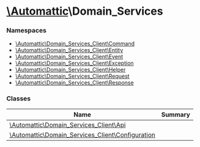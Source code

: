 # [\Automattic](../namespaces/automattic.md)\Domain_Services

### Namespaces

* [\Automattic\Domain_Services_Client\Command](../namespaces/automattic-domain-services-command.md)
* [\Automattic\Domain_Services_Client\Entity](../namespaces/automattic-domain-services-entity.md)
* [\Automattic\Domain_Services_Client\Event](../namespaces/automattic-domain-services-event.md)
* [\Automattic\Domain_Services_Client\Exception](../namespaces/automattic-domain-services-exception.md)
* [\Automattic\Domain_Services_Client\Helper](../namespaces/automattic-domain-services-helper.md)
* [\Automattic\Domain_Services_Client\Request](../namespaces/automattic-domain-services-request.md)
* [\Automattic\Domain_Services_Client\Response](../namespaces/automattic-domain-services-response.md)

### Classes

| Name | Summary |
|------|---------|
| [\Automattic\Domain_Services_Client\Api](../classes/Automattic-Domain-Services-Api.md) |  |
| [\Automattic\Domain_Services_Client\Configuration](../classes/Automattic-Domain-Services-Configuration.md) |  |
